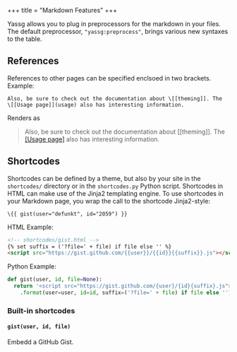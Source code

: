+++
title = "Markdown Features"
+++

Yassg allows you to plug in preprocessors for the markdown in your files.
The default preprocessor, `"yassg:preprocess"`, brings various new syntaxes
to the table.

## References

References to other pages can be specified enclsoed in two brackets.
Example:

    Also, be sure to check out the documentation about \[[theming]]. The
    \[[Usage page]](usage) also has interesting information.

Renders as

> Also, be sure to check out the documentation about [[theming]]. The
> [[Usage page]](usage) also has interesting information.

## Shortcodes

Shortcodes can be defined by a theme, but also by your site in the
`shortcodes/` directory or in the `shortcodes.py` Python script. Shortcodes
in HTML can make use of the Jinja2 templating engine. To use shortcodes in
your Markdown page, you wrap the call to the shortcode Jinja2-style:

    \{{ gist(user="defunkt", id="2059") }}

HTML Example:

```html
<!-- shortcodes/gist.html -->
{% set suffix = ('?file=' + file) if file else '' %}
<script src="https://gist.github.com/{{user}}/{{id}}{{suffix}}.js"></script>
```

Python Example:

```python
def gist(user, id, file=None):
  return '<script src="https://gist.github.com/{user}/{id}{suffix}.js"></script>'\
    .format(user=user, id=id, suffix=('?file=' + file) if file else '')
```

### Built-in shortcodes

#### `gist(user, id, file)`

Embedd a GitHub Gist.
